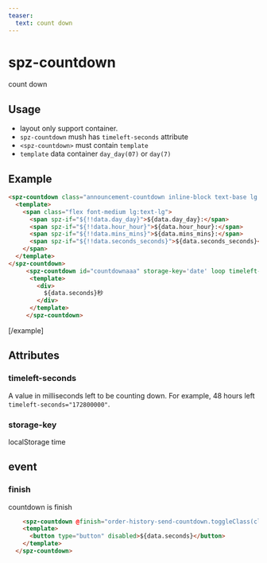 ```yaml
---
teaser:
  text: count down
---
```


# spz-countdown

 count down

## Usage

-   layout only support container.
-   `spz-countdown` mush has `timeleft-seconds` attribute
-   `<spz-countdown>` must contain `template`
-   `template` data container `day_day(07)` or `day(7)`
## Example

```html
<spz-countdown class="announcement-countdown inline-block text-base lg:text-lg" layout="container" timeleft-seconds="{{ countdown_time | times: 86400 | minus: 1 }}" storage-key="announcement-time-{{ index }}">
  <template>
    <span class="flex font-medium lg:text-lg">
      <span spz-if="${!!data.day_day}">${data.day_day}:</span>
      <span spz-if="${!!data.hour_hour}">${data.hour_hour}:</span>
      <span spz-if="${!!data.mins_mins}">${data.mins_mins}:</span>
      <span spz-if="${!!data.seconds_seconds}">${data.seconds_seconds}</span>
    </span>
  </template>
</spz-countdown>
     <spz-countdown id="countdownaaa" storage-key='date' loop timeleft-seconds="60" layout="container">
      <template>
        <div>
          ${data.seconds}秒
        </div>
      </template>
     </spz-countdown>
```

[/example]

## Attributes

### timeleft-seconds

A value in milliseconds left to be counting down. For example, 48 hours left
`timeleft-seconds="172800000"`.

### storage-key

localStorage time

## event

### finish

countdown is finish

```html
    <spz-countdown @finish="order-history-send-countdown.toggleClass(class='hidden', force=true);order-history-send-btn.toggleClass(class='hidden', force=false);" class="hidden" id="order-history-send-countdown" layout="container" timeleft-seconds="59">
    <template>
      <button type="button" disabled>${data.seconds}</button>
    </template>
  </spz-countdown>
```